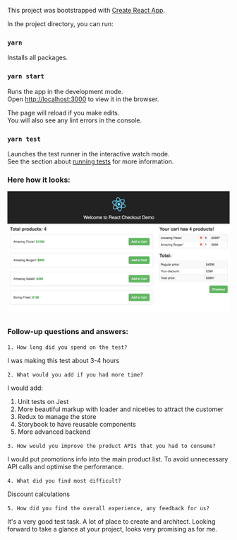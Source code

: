 This project was bootstrapped with [Create React App](https://github.com/facebookincubator/create-react-app).


In the project directory, you can run:

### `yarn`

Installs all packages.

### `yarn start`

Runs the app in the development mode.<br>
Open [http://localhost:3000](http://localhost:3000) to view it in the browser.

The page will reload if you make edits.<br>
You will also see any lint errors in the console.

### `yarn test`

Launches the test runner in the interactive watch mode.<br>
See the section about [running tests](#running-tests) for more information.


### Here how it looks:

![Demo screenshot](public/demo.png?raw=true "")

##

### Follow-up questions and answers:

`1. How long did you spend on the test?`

I was making this test about 3-4 hours

`2. What would you add if you had more time?`

I would add:
1. Unit tests on Jest
2. More beautiful markup with loader and niceties to attract the customer
3. Redux to manage the store
4. Storybook to have reusable components
5. More advanced backend

`3. How would you improve the product APIs that you had to consume?`

I would put promotions info into the main product list. To avoid unnecessary API calls and optimise the performance.

`4. What did you find most difficult?`

Discount calculations

`5. How did you find the overall experience, any feedback for us?`

It's a very good test task. A lot of place to create and architect. Looking forward to take a glance at your project, looks very promising as for me.